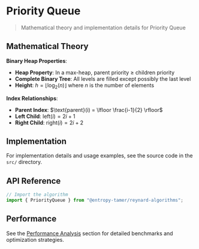 # Priority Queue

> Mathematical theory and implementation details for Priority Queue

## Mathematical Theory

**Binary Heap Properties**:

- **Heap Property**: In a max-heap, parent priority ≥ children priority
- **Complete Binary Tree**: All levels are filled except possibly the last level
- **Height**: $h = \lfloor \log_2(n) \rfloor$ where $n$ is the number of elements

**Index Relationships**:

- **Parent Index**: $\text{parent}(i) = \lfloor \frac{i-1}{2} \rfloor$
- **Left Child**: $\text{left}(i) = 2i + 1$
- **Right Child**: $\text{right}(i) = 2i + 2$

## Implementation

For implementation details and usage examples, see the source code in the `src/` directory.

## API Reference

```typescript
// Import the algorithm
import { PriorityQueue } from "@entropy-tamer/reynard-algorithms";
```

## Performance

See the [Performance Analysis](../performance/) section for detailed benchmarks and optimization strategies.
